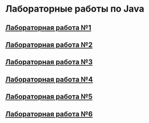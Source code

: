 # Лабораторные работы по Java
## [Лабораторная работа №1](https://github.com/AMaslyakov/LabsJava/tree/main/src/lr1)
## [Лабораторная работа №2](https://github.com/AMaslyakov/LabsJava/tree/main/src/lr2)
## [Лабораторная работа №3](https://github.com/AMaslyakov/LabsJava/tree/main/src/lr3)
## [Лабораторная работа №4](https://github.com/AMaslyakov/LabsJava/tree/main/src/lr4)
## [Лабораторная работа №5](https://github.com/AMaslyakov/LabsJava/tree/main/src/lr5)
## [Лабораторная работа №6](https://github.com/AMaslyakov/LabsJava/tree/main/src/lr6)
